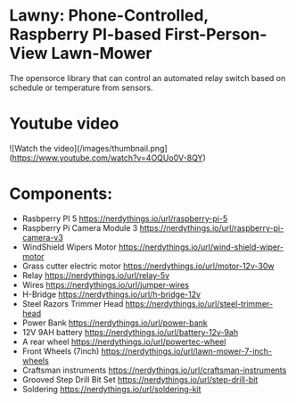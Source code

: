 # Lawny: Phone-Controlled, Raspberry PI-based First-Person-View Lawn-Mower

The opensorce library that can control an automated relay switch based on schedule or temperature from sensors. 

# Youtube video

![Watch the video](/images/thumbnail.png](https://www.youtube.com/watch?v=4OQUo0V-8QY)

# Components: 

* Rasbperry PI 5	https://nerdythings.io/url/raspberry-pi-5
* Raspberry Pi Camera Module 3	https://nerdythings.io/url/raspberry-pi-camera-v3
* WindShield Wipers Motor	https://nerdythings.io/url/wind-shield-wiper-motor
* Grass cutter electric motor	https://nerdythings.io/url/motor-12v-30w
* Relay	https://nerdythings.io/url/relay-5v
* Wires	https://nerdythings.io/url/jumper-wires
* H-Bridge	https://nerdythings.io/url/h-bridge-12v
* Steel Razors Trimmer Head	https://nerdythings.io/url/steel-trimmer-head
* Power Bank	https://nerdythings.io/url/power-bank
* 12V 9AH battery	https://nerdythings.io/url/battery-12v-9ah
* A rear wheel	https://nerdythings.io/url/powertec-wheel
* Front Wheels (7inch)	https://nerdythings.io/url/lawn-mower-7-inch-wheels
* Craftsman instruments	https://nerdythings.io/url/craftsman-instruments
* Grooved Step Drill Bit Set	https://nerdythings.io/url/step-drill-bit
* Soldering	https://nerdythings.io/url/soldering-kit

